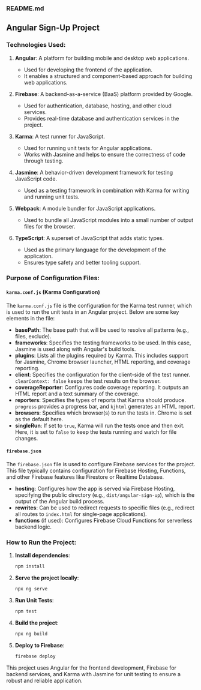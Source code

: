 ### README.md

## Angular Sign-Up Project

### Technologies Used:
1. **Angular**: A platform for building mobile and desktop web applications.
   - Used for developing the frontend of the application.
   - It enables a structured and component-based approach for building web applications.

2. **Firebase**: A backend-as-a-service (BaaS) platform provided by Google.
   - Used for authentication, database, hosting, and other cloud services.
   - Provides real-time database and authentication services in the project.

3. **Karma**: A test runner for JavaScript.
   - Used for running unit tests for Angular applications.
   - Works with Jasmine and helps to ensure the correctness of code through testing.

4. **Jasmine**: A behavior-driven development framework for testing JavaScript code.
   - Used as a testing framework in combination with Karma for writing and running unit tests.

5. **Webpack**: A module bundler for JavaScript applications.
   - Used to bundle all JavaScript modules into a small number of output files for the browser.

6. **TypeScript**: A superset of JavaScript that adds static types.
   - Used as the primary language for the development of the application.
   - Ensures type safety and better tooling support.

### Purpose of Configuration Files:

#### `karma.conf.js` (Karma Configuration)
The `karma.conf.js` file is the configuration for the Karma test runner, which is used to run the unit tests in an Angular project. Below are some key elements in the file:

- **basePath**: The base path that will be used to resolve all patterns (e.g., files, exclude).
- **frameworks**: Specifies the testing frameworks to be used. In this case, Jasmine is used along with Angular's build tools.
- **plugins**: Lists all the plugins required by Karma. This includes support for Jasmine, Chrome browser launcher, HTML reporting, and coverage reporting.
- **client**: Specifies the configuration for the client-side of the test runner. `clearContext: false` keeps the test results on the browser.
- **coverageReporter**: Configures code coverage reporting. It outputs an HTML report and a text summary of the coverage.
- **reporters**: Specifies the types of reports that Karma should produce. `progress` provides a progress bar, and `kjhtml` generates an HTML report.
- **browsers**: Specifies which browser(s) to run the tests in. Chrome is set as the default here.
- **singleRun**: If set to `true`, Karma will run the tests once and then exit. Here, it is set to `false` to keep the tests running and watch for file changes.

#### `firebase.json`
The `firebase.json` file is used to configure Firebase services for the project. This file typically contains configuration for Firebase Hosting, Functions, and other Firebase features like Firestore or Realtime Database.

- **hosting**: Configures how the app is served via Firebase Hosting, specifying the public directory (e.g., `dist/angular-sign-up`), which is the output of the Angular build process.
- **rewrites**: Can be used to redirect requests to specific files (e.g., redirect all routes to `index.html` for single-page applications).
- **functions** (if used): Configures Firebase Cloud Functions for serverless backend logic.



### How to Run the Project:
1. **Install dependencies**:
   ```bash
   npm install
   ```

2. **Serve the project locally**:
   ```bash
   npx ng serve
   ```

3. **Run Unit Tests**:
   ```bash
   npm test
   ```

4. **Build the project**:
   ```bash
   npx ng build
   ```

5. **Deploy to Firebase**:
   ```bash
   firebase deploy
   ```

This project uses Angular for the frontend development, Firebase for backend services, and Karma with Jasmine for unit testing to ensure a robust and reliable application.